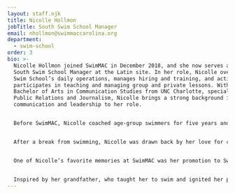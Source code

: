 ```yaml
---
layout: staff.njk
title: Nicolle Hollmon
jobTitle: South Swim School Manager
email: nhollmon@swimmaccarolina.org
department:
  - swim-school
order: 3
bio: >-
  Nicolle Hollmon joined SwimMAC in December 2018, and she now serves as the
  South Swim School Manager at the Latin site. In her role, Nicolle oversees the
  Swim School’s daily operations, manages hiring and training, and actively
  participates in teaching and managing group and private lessons. With a
  Bachelor of Arts in Communication Studies from UNC Charlotte, specializing in
  Public Relations and Journalism, Nicolle brings a strong background in
  communication and leadership to her role.


  Before SwimMAC, Nicolle coached age-group swimmers for five years and led the Caldwell Station Stingrays neighborhood swim team. Her core values of respect, honesty, trust, adaptability, and kindness are central to her approach, while her strengths in communication, creativity, and attention to detail allow her to foster a positive learning environment. Nicolle also holds an ASCA Level 2 certification, along with Lifeguard and CPR certifications, which enable her to train and support staff in various learning styles, helping them become the best instructors possible.


  After a break from swimming, Nicolle was drawn back by her love for coaching pre-team level swimmers. Her goal is to bring creativity to the program, helping staff and students alike to see that learning to swim can be fun and rewarding—a lifelong skill that everyone should have. Nicolle is dedicated to continually expanding SwimMAC’s program, growing her leadership skills, and collaborating with her new assistant to bring even more opportunities for classes and student engagement.


  One of Nicolle’s favorite memories at SwimMAC was her promotion to Swim School Manager, which gave her a deep sense of support and belief from the team. To her, SwimMAC is about building meaningful experiences that contribute to growth as both an instructor and person, creating a foundation for skills in life and in the pool.


  Inspired by her grandfather, who taught her to swim and ignited her passion for the sport, Nicolle’s philosophy is that “it’s never too late” to learn. Originally from New Jersey, she moved to Charlotte in 2009 and enjoys spending her free time reading and with her doodle, Chowder. Her favorite travel destination so far is London, where she’s inspired by the city’s rich culture and history.
---
```

